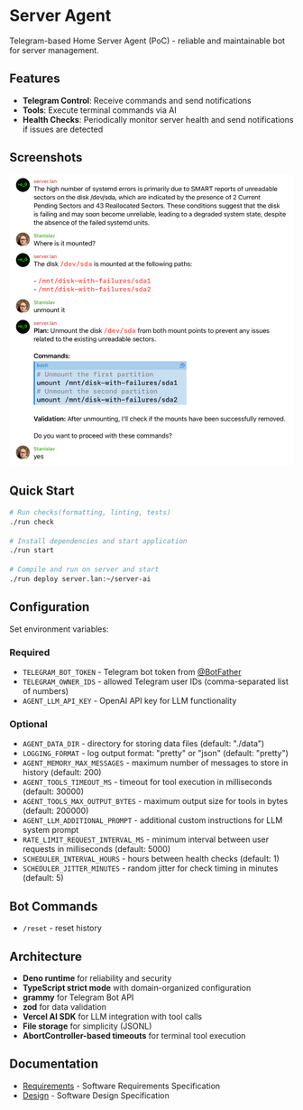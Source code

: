 # Server Agent

Telegram-based Home Server Agent (PoC) - reliable and maintainable bot for server management.

## Features

- **Telegram Control**: Receive commands and send notifications
- **Tools**: Execute terminal commands via AI
- **Health Checks**: Periodically monitor server health and send notifications if issues are
  detected

## Screenshots

![Screenshot 1](documents/1.png)

## Quick Start

```bash
# Run checks(formatting, linting, tests)
./run check

# Install dependencies and start application
./run start

# Compile and run on server and start
./run deploy server.lan:~/server-ai
```

## Configuration

Set environment variables:

### Required

- `TELEGRAM_BOT_TOKEN` - Telegram bot token from [@BotFather](https://t.me/botfather)
- `TELEGRAM_OWNER_IDS` - allowed Telegram user IDs (comma-separated list of numbers)
- `AGENT_LLM_API_KEY` - OpenAI API key for LLM functionality

### Optional

- `AGENT_DATA_DIR` - directory for storing data files (default: "./data")
- `LOGGING_FORMAT` - log output format: "pretty" or "json" (default: "pretty")
- `AGENT_MEMORY_MAX_MESSAGES` - maximum number of messages to store in history (default: 200)
- `AGENT_TOOLS_TIMEOUT_MS` - timeout for tool execution in milliseconds (default: 30000)
- `AGENT_TOOLS_MAX_OUTPUT_BYTES` - maximum output size for tools in bytes (default: 200000)
- `AGENT_LLM_ADDITIONAL_PROMPT` - additional custom instructions for LLM system prompt
- `RATE_LIMIT_REQUEST_INTERVAL_MS` - minimum interval between user requests in milliseconds
  (default: 5000)
- `SCHEDULER_INTERVAL_HOURS` - hours between health checks (default: 1)
- `SCHEDULER_JITTER_MINUTES` - random jitter for check timing in minutes (default: 5)

## Bot Commands

- `/reset` - reset history

## Architecture

- **Deno runtime** for reliability and security
- **TypeScript strict mode** with domain-organized configuration
- **grammy** for Telegram Bot API
- **zod** for data validation
- **Vercel AI SDK** for LLM integration with tool calls
- **File storage** for simplicity (JSONL)
- **AbortController-based timeouts** for terminal tool execution

## Documentation

- [Requirements](documents/requirements.md) - Software Requirements Specification
- [Design](documents/design.md) - Software Design Specification
